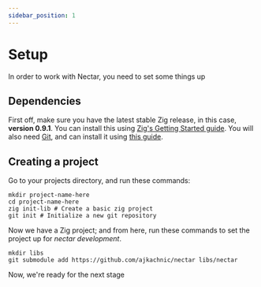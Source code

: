 ```yaml
---
sidebar_position: 1
---
```


# Setup

In order to work with Nectar, you need to set some things up

## Dependencies

First off, make sure you have the latest stable Zig release, in this case, **version 0.9.1**. You can install this using [Zig's Getting Started guide](https://ziglang.org/learn/getting-started/). You will also need [Git](https://git-scm.com/), and can install it using [this guide](https://git-scm.com/book/en/v2/Getting-Started-Installing-Git).

## Creating a project

Go to your projects directory, and run these commands:

```shell
mkdir project-name-here
cd project-name-here
zig init-lib # Create a basic zig project
git init # Initialize a new git repository
```

Now we have a Zig project; and from here, run these commands to set the project up for *nectar development*.

```shell
mkdir libs
git submodule add https://github.com/ajkachnic/nectar libs/nectar
```

Now, we're ready for the next stage